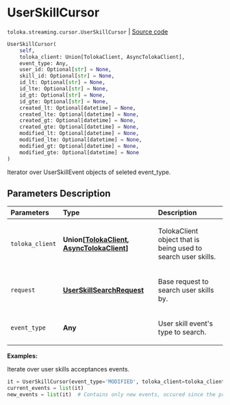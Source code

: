 # UserSkillCursor
`toloka.streaming.cursor.UserSkillCursor` | [Source code](https://github.com/Toloka/toloka-kit/blob/v0.1.26/src/streaming/cursor.py#L331)

```python
UserSkillCursor(
    self,
    toloka_client: Union[TolokaClient, AsyncTolokaClient],
    event_type: Any,
    user_id: Optional[str] = None,
    skill_id: Optional[str] = None,
    id_lt: Optional[str] = None,
    id_lte: Optional[str] = None,
    id_gt: Optional[str] = None,
    id_gte: Optional[str] = None,
    created_lt: Optional[datetime] = None,
    created_lte: Optional[datetime] = None,
    created_gt: Optional[datetime] = None,
    created_gte: Optional[datetime] = None,
    modified_lt: Optional[datetime] = None,
    modified_lte: Optional[datetime] = None,
    modified_gt: Optional[datetime] = None,
    modified_gte: Optional[datetime] = None
)
```

Iterator over UserSkillEvent objects of seleted event_type.

## Parameters Description

| Parameters | Type | Description |
| :----------| :----| :-----------|
`toloka_client`|**Union\[[TolokaClient](toloka.client.TolokaClient.md), [AsyncTolokaClient](toloka.async_client.client.AsyncTolokaClient.md)\]**|<p>TolokaClient object that is being used to search user skills.</p>
`request`|**[UserSkillSearchRequest](toloka.client.search_requests.UserSkillSearchRequest.md)**|<p>Base request to search user skills by.</p>
`event_type`|**Any**|<p>User skill event&#x27;s type to search.</p>

**Examples:**

Iterate over user skills acceptances events.

```python
it = UserSkillCursor(event_type='MODIFIED', toloka_client=toloka_client)
current_events = list(it)
new_events = list(it)  # Contains only new events, occured since the previous call.
```
